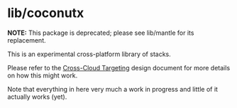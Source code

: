 # lib/coconutx

**NOTE:** This package is deprecated; please see lib/mantle for its replacement.

This is an experimental cross-platform library of stacks.

Please refer to the [Cross-Cloud Targeting](https://github.com/pulumi/coconut/blob/master/docs/x-cloud.md) design
document for more details on how this might work.

Note that everything in here very much a work in progress and little of it actually works (yet).

